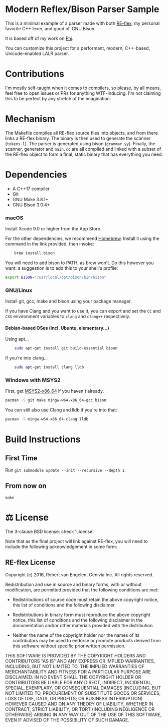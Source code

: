 # Modern Reflex/Bison Parser Sample
This is a minimal example of a parser made with both [RE-flex](https://github.com/genivia/re-flex), my personal favorite C++ lexer, and good ol' GNU Bison.

It is based off of my work on [Phi](https://github.com/donn/Phi).

You can customize this project for a performant, modern, C++-based, Unicode-enabled LALR parser.


# Contributions
I'm mostly self-taught when it comes to compilers, so please, by all means, feel free to open issues or PRs for anything WTF-inducing. I'm not claiming this to be perfect by any stretch of the imagination.

# Mechanism
The Makefile compiles all RE-flex source files into objects, and from there links a RE-flex binary. The binary is then used to generate the scanner (`tokens.l`). The parser is generated using bison (`grammar.yy`). Finally, the scanner, generator and `main.cc` are all compiled and linked with a subset of the RE-flex object to form a final, static binary that has everything you need.

# Dependencies
* A C++17 compiler
* Git
* GNU Make 3.8.1+
* GNU Bison 3.0.4+

### macOS
Install Xcode 9.0 or higher from the App Store.

For the other dependencies, we recommend [Homebrew](https://brew.sh). Install it using the command in the link provided, then invoke:

```bash
    brew install bison
```

You will need to add bison to PATH, as brew won't. Do this however you want: a suggestion is to add this to your shell's profile:
```sh
export BISON="/usr/local/opt/bison/bin/bison"
```

### GNU/Linux
Install git, gcc, make and bison using your package manager.

If you have Clang and you want to use it, you can export and set the `CC` and `CXX` environment variables to `clang` and `clang++` respectively.

#### Debian-based OSes (incl. Ubuntu, elementary...)

Using apt...

```sh
    sudo apt-get install git build-essential bison
```

If you're into clang...

```sh
    sudo apt-get install clang lldb
```

### Windows with MSYS2
First, get [MSYS2-x86_64](https://www.msys2.org/) if you haven't already.

```sh
pacman -S git make mingw-w64-x86_64-gcc bison
```

You can still also use Clang and lldb if you're into that:

```sh
pacman -S mingw-w64-x86_64-clang lldb
```

# Build Instructions
## First Time
Run `git submodule update --init --recursive --depth 1`.

## From now on
`make`

# ⚖️ License
The 3-clause BSD license: check 'License'.

Note that as the final project will link against RE-flex, you will need to include the following acknowledgement in some form:

## RE-flex License
Copyright (c) 2016, Robert van Engelen, Genivia Inc.
All rights reserved.

Redistribution and use in source and binary forms, with or without
modification, are permitted provided that the following conditions are met:

* Redistributions of source code must retain the above copyright notice, this
  list of conditions and the following disclaimer.

* Redistributions in binary form must reproduce the above copyright notice,
  this list of conditions and the following disclaimer in the documentation
  and/or other materials provided with the distribution.

* Neither the name of the copyright holder nor the names of its
  contributors may be used to endorse or promote products derived from
  this software without specific prior written permission.

THIS SOFTWARE IS PROVIDED BY THE COPYRIGHT HOLDERS AND CONTRIBUTORS "AS IS"
AND ANY EXPRESS OR IMPLIED WARRANTIES, INCLUDING, BUT NOT LIMITED TO, THE
IMPLIED WARRANTIES OF MERCHANTABILITY AND FITNESS FOR A PARTICULAR PURPOSE ARE
DISCLAIMED. IN NO EVENT SHALL THE COPYRIGHT HOLDER OR CONTRIBUTORS BE LIABLE
FOR ANY DIRECT, INDIRECT, INCIDENTAL, SPECIAL, EXEMPLARY, OR CONSEQUENTIAL
DAMAGES (INCLUDING, BUT NOT LIMITED TO, PROCUREMENT OF SUBSTITUTE GOODS OR
SERVICES; LOSS OF USE, DATA, OR PROFITS; OR BUSINESS INTERRUPTION) HOWEVER
CAUSED AND ON ANY THEORY OF LIABILITY, WHETHER IN CONTRACT, STRICT LIABILITY,
OR TORT (INCLUDING NEGLIGENCE OR OTHERWISE) ARISING IN ANY WAY OUT OF THE USE
OF THIS SOFTWARE, EVEN IF ADVISED OF THE POSSIBILITY OF SUCH DAMAGE.